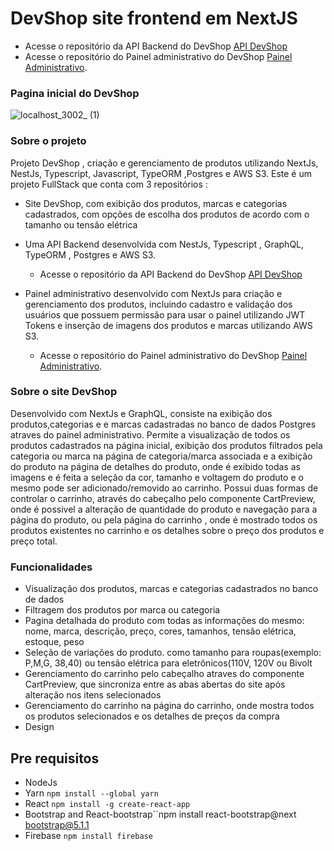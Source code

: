 # DevShop site frontend em NextJS
- Acesse o repositório da API Backend do DevShop [API DevShop](https://github.com/celioFagundes/devshop-api)
- Acesse o repositório do Painel administrativo do DevShop [Painel Administrativo](https://github.com/celioFagundes/devshop-frontend/tree/master/panel).

### Pagina inicial do DevShop
![localhost_3002_ (1)](https://user-images.githubusercontent.com/77676047/159062488-48d4383c-1957-46b9-8e78-54184dedaa08.png)

### Sobre o projeto
  Projeto DevShop , criação e gerenciamento de produtos utilizando NextJs, NestJs, Typescript, Javascript, TypeORM ,Postgres e AWS S3. Este é um projeto FullStack que conta com  3 repositórios :
  - Site DevShop, com exibição dos produtos, marcas e categorias cadastrados, com opções de escolha dos produtos de acordo com o tamanho ou tensão elétrica
  - Uma API Backend desenvolvida com NestJs, Typescript , GraphQL, TypeORM , Postgres e AWS S3.
    - Acesse o repositório da API Backend do DevShop [API DevShop](https://github.com/celioFagundes/devshop-api)
    
  - Painel administrativo desenvolvido com NextJs para criação e gerenciamento dos produtos, incluindo cadastro e validação dos usuários que possuem permissão para usar o painel utilizando JWT Tokens e inserção de imagens dos produtos e marcas utilizando AWS S3.  
    - Acesse o repositório do Painel administrativo do DevShop [Painel Administrativo](https://github.com/celioFagundes/devshop-frontend/tree/master/panel).

### Sobre o site DevShop
   Desenvolvido com NextJs e GraphQL, consiste na exibição dos produtos,categorias e e marcas cadastradas no banco de dados Postgres atraves do painel administrativo.    Permite a visualização de todos os produtos cadastrados na página inicial, exibição dos produtos filtrados pela categoria ou marca na página de categoria/marca associada e a exibição do produto na página de detalhes do produto, onde é exibido todas as imagens e é feita a seleção da cor, tamanho e voltagem do produto e o mesmo pode ser adicionado/removido ao carrinho. Possui duas formas de controlar o carrinho, através do cabeçalho pelo componente CartPreview, onde é possivel a alteração de quantidade do produto e navegação para a página do produto, ou pela página do carrinho , onde é mostrado todos  os produtos existentes no carrinho  e os detalhes sobre o preço dos produtos e preço total.
  
### Funcionalidades
- Visualização dos produtos, marcas e categorias cadastrados no banco de dados
- Filtragem dos produtos por marca ou categoria
- Pagina detalhada do produto com todas as informações do mesmo: nome, marca, descrição, preço, cores, tamanhos, tensão elétrica, estoque, peso
- Seleção de variações do produto. como tamanho para roupas(exemplo: P,M,G, 38,40) ou tensão elétrica para eletrônicos(110V, 120V ou Bivolt
- Gerenciamento do carrinho pelo cabeçalho atraves do componente CartPreview, que sincroniza entre as abas abertas do site após alteração nos itens selecionados
- Gerenciamento do carrinho na página do carrinho, onde mostra todos os produtos selecionados e os detalhes de preços da compra
- Design 

## Pre requisitos

- NodeJs
- Yarn ``npm install --global yarn``
- React ``npm install -g create-react-app ``
- Bootstrap and React-bootstrap``npm install react-bootstrap@next bootstrap@5.1.1
- Firebase ``npm install firebase``


